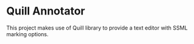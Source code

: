 # Quill Annotator

This project makes use of Quill library to provide a text editor with SSML marking options.

